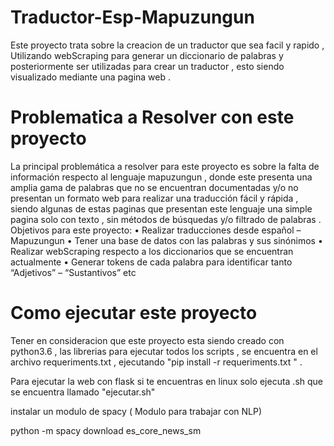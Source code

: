 # Traductor-Esp-Mapuzungun

Este proyecto trata sobre la creacion de un traductor que sea facil y rapido , Utilizando webScraping para generar un diccionario de palabras y posteriormente ser utilizadas para crear un traductor , esto siendo visualizado mediante una pagina web .

# Problematica a Resolver con este proyecto
La principal problemática a resolver para este proyecto es sobre la falta de información respecto al lenguaje mapuzungun , donde este presenta una amplia gama de palabras que no se encuentran documentadas y/o no presentan un formato web para realizar una traducción fácil y rápida , siendo algunas de estas paginas que presentan este lenguaje una simple pagina solo con texto , sin métodos de búsquedas y/o filtrado de palabras . 
Objetivos para este proyecto: 
    • Realizar traducciones desde español – Mapuzungun
    • Tener una base de datos con las palabras y sus sinónimos 
    • Realizar webScraping respecto a los diccionarios que se encuentran actualmente 
    • Generar tokens de cada palabra para identificar tanto “Adjetivos” – “Sustantivos” etc

# Como ejecutar este proyecto 

Tener en consideracion que este proyecto esta siendo creado con python3.6 , las librerias para ejecutar todos los scripts  , se encuentra en el archivo requeriments.txt , ejecutando "pip install -r requeriments.txt " .

Para ejecutar la web con flask si te encuentras en linux solo ejecuta .sh que se encuentra llamado "ejecutar.sh"

instalar un modulo de spacy  ( Modulo para trabajar con NLP)

python -m spacy download es_core_news_sm

